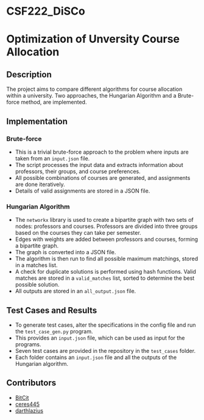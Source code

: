 # CSF222_DiSCo


# Optimization of Unversity Course Allocation

## Description

The project aims to compare different algorithms for course allocation within a university. Two approaches, the Hungarian Algorithm and a Brute-force method, are implemented.

## Implementation

### Brute-force

- This is a trivial brute-force approach to the problem where inputs are taken from an `input.json` file.
- The script processes the input data and extracts information about professors, their groups, and course preferences.
- All possible combinations of courses are generated, and assignments are done iteratively. 
- Details of valid assignments are stored in a JSON file.

### Hungarian Algorithm

- The `networkx` library is used to create a bipartite graph with two sets of nodes: professors and courses. Professors are divided into three groups based on the courses they can take per semester.
- Edges with weights are added between professors and courses, forming a bipartite graph.
- The graph is converted into a JSON file.
- The algorithm is then run to find all possible maximum matchings, stored in a matches list.
- A check for duplicate solutions is performed using hash functions. Valid matches are stored in a `valid_matches` list, sorted to determine the best possible solution.
- All outputs are stored in an `all_output.json` file.

## Test Cases and Results

- To generate test cases, alter the specifications in the config file and run the `test_case_gen.py` program.
- This provides an `input.json` file, which can be used as input for the programs.
- Seven test cases are provided in the repository in the `test_cases` folder.
- Each folder contains an `input.json` file and all the outputs of the Hungarian algorithm.


## Contributors

 - [BitCit](https://github.com/BitC3t) 
- [ceres445](https://github.com/Ceres445)
- [darthlazius](https://github.com/darthlazius)
